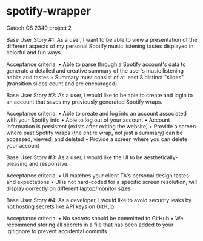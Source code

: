 # spotify-wrapper
Gatech CS 2340 project 2

Base User Story #1: As a user, I want to be able to view a presentation of the different aspects of my personal Spotify music listening tastes displayed in colorful and fun ways. 

Acceptance criteria:  • Able to parse through a Spotify account's data to generate a detailed and creative summary of the user's music listening habits and tastes • Summary must consist of at least 8 distinct "slides" (transition slides count and are encouraged) 

Base User Story #2: As a user, I would like to be able to create and login to an account that saves my previously generated Spotify wraps. 

Acceptance criteria:  • Able to create and log into an account associated with your Spotify info • Able to log out of your account • Account information is persistent (exists after exiting the website) • Provide a screen where past Spotify wraps (the entire wrap, not just a summary) can be accessed, viewed, and deleted • Provide a screen where you can delete your account 

Base User Story #3: As a user, I would like the UI to be aesthetically-pleasing and responsive. 

Acceptance criteria:  • UI matches your client TA's personal design tastes and expectations • UI is not hard-coded for a specific screen resolution, will display correctly on different laptop/monitor sizes 

Base User Story #4: As a developer, I would like to avoid security leaks by not hosting secrets like API keys on GitHub. 

Acceptance criteria:  • No secrets should be committed to GitHub • We recommend storing all secrets in a file that has been added to your .gitignore to prevent accidental commits 
